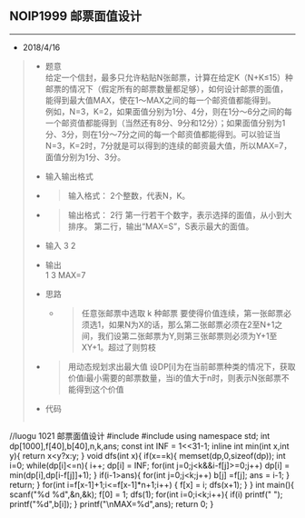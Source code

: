 ## NOIP1999 邮票面值设计
---  

* 2018/4/16    
> * 题意  
>		  给定一个信封，最多只允许粘贴N张邮票，计算在给定K（N+K≤15）种邮票的情况下（假定所有的邮票数量都足够），如何设计邮票的面值，能得到最大值MAX，使在1～MAX之间的每一个邮资值都能得到。  
>		  例如，N=3，K=2，如果面值分别为1分、4分，则在1分～6分之间的每一个邮资值都能得到（当然还有8分、9分和12分）；如果面值分别为1分、3分，则在1分～7分之间的每一个邮资值都能得到。可以验证当N=3，K=2时，7分就是可以得到的连续的邮资最大值，所以MAX=7，面值分别为1分、3分。     
> * 输入输出格式
> * >   输入格式：
>		2个整数，代表N，K。
> * >   输出格式：
>		2行
>		第一行若干个数字，表示选择的面值，从小到大排序。
>		第二行，输出“MAX=S”，S表示最大的面值。
> * 输入
>		3 2   
>        
> * 输出  
>		1 3
>		MAX=7
>
> * 思路
> 	 *	>	任意张邮票中选取 k 种邮票
>	 			 要使得价值连续，第一张邮票必须选1，如果N为X的话，那么第二张邮票必须在2至N+1之间，我们设第二张邮票为Y,则第三张邮票则必须为Y+1至XY+1。超过了则剪枝
>
>  *	>	用动态规划求出最大值
>				设DP[i]为在当前邮票种类的情况下，获取价值i最小需要的邮票数量，当i的值大于n时，则表示N张邮票不能得到这个价值
> * 代码
>       
>   ```cpp
//luogu 1021 邮票面值设计
    #include <cstdio>
    #include <cstring>
    using namespace std;
    int dp[1000],f[40],b[40],n,k,ans;
    const int INF = 1<<31-1;
    inline int min(int x,int y){
        return x<y?x:y;
    }
    void dfs(int x){
        if(x==k){
            memset(dp,0,sizeof(dp));
            int i=0;
            while(dp[i]<=n){
                i++;
                dp[i] = INF;
                for(int j=0;j<k&&i-f[j]>=0;j++)
                    dp[i] = min(dp[i],dp[i-f[j]]+1);
            }
            if(i-1>ans){
                for(int j=0;j<k;j++)
                    b[j] =f[j];
                ans = i-1;
            }
            return;
        }
        for(int i=f[x-1]+1;i<=f[x-1]*n+1;i++)
        {
            f[x] = i;
            dfs(x+1);
        }
    }
    int main(){
        scanf("%d %d",&n,&k);
        f[0] = 1;
        dfs(1);
        for(int i=0;i<k;i++){
            if(i) printf(" ");
            printf("%d",b[i]);
        }
        printf("\nMAX=%d",ans);
        return 0;
}
 ```